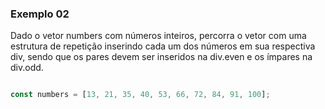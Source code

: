 ### Exemplo 02
Dado o vetor numbers com números inteiros, percorra o vetor com uma estrutura de repetição inserindo cada um dos números em sua respectiva div, sendo que os pares devem ser inseridos na div.even e os ímpares na div.odd.

```javascript

const numbers = [13, 21, 35, 40, 53, 66, 72, 84, 91, 100];

```